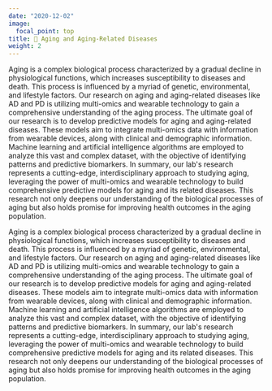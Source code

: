 ```yaml
---
date: "2020-12-02"
image:
  focal_point: top
title: 🧑 Aging and Aging-Related Diseases  
weight: 2
---
```


Aging is a complex biological process characterized by a gradual decline in physiological functions, which increases susceptibility to diseases and death. This process is influenced by a myriad of genetic, environmental, and lifestyle factors. Our research on aging and aging-related diseases like AD and PD is utilizing multi-omics and wearable technology to gain a comprehensive understanding of the aging process. The ultimate goal of our research is to develop predictive models for aging and aging-related diseases. These models aim to integrate multi-omics data with information from wearable devices, along with clinical and demographic information. Machine learning and artificial intelligence algorithms are employed to analyze this vast and complex dataset, with the objective of identifying patterns and predictive biomarkers. In summary, our lab's research represents a cutting-edge, interdisciplinary approach to studying aging, leveraging the power of multi-omics and wearable technology to build comprehensive predictive models for aging and its related diseases. This research not only deepens our understanding of the biological processes of aging but also holds promise for improving health outcomes in the aging population.

<!--more-->

Aging is a complex biological process characterized by a gradual decline in physiological functions, which increases susceptibility to diseases and death. This process is influenced by a myriad of genetic, environmental, and lifestyle factors. Our research on aging and aging-related diseases like AD and PD is utilizing multi-omics and wearable technology to gain a comprehensive understanding of the aging process. The ultimate goal of our research is to develop predictive models for aging and aging-related diseases. These models aim to integrate multi-omics data with information from wearable devices, along with clinical and demographic information. Machine learning and artificial intelligence algorithms are employed to analyze this vast and complex dataset, with the objective of identifying patterns and predictive biomarkers. In summary, our lab's research represents a cutting-edge, interdisciplinary approach to studying aging, leveraging the power of multi-omics and wearable technology to build comprehensive predictive models for aging and its related diseases. This research not only deepens our understanding of the biological processes of aging but also holds promise for improving health outcomes in the aging population.